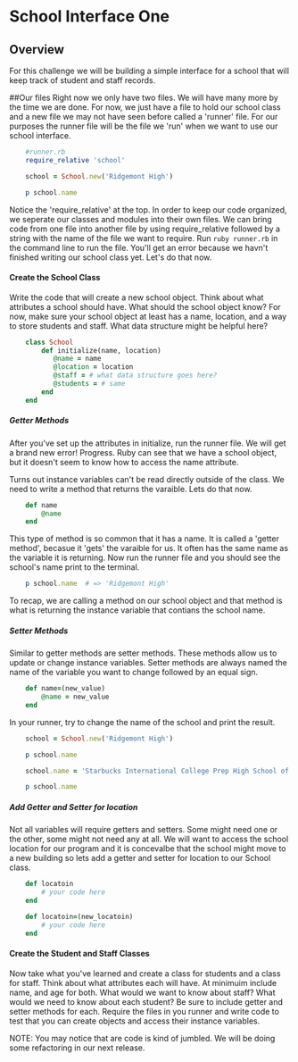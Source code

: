 # School Interface One

## Overview

For this challenge we will be building a simple interface for a school that will keep track of student and staff records. 

##Our files 
Right now we only have two files. We will have many more by the time we are done. For now, we just have a file to hold our school class and a new file we may not have seen before called a 'runner' file. For our purposes the runner file will be the file we 'run' when we want to use our school interface. 

```Ruby 
    #runner.rb
    require_relative 'school'

    school = School.new('Ridgemont High') 

    p school.name
```
Notice the 'require_relative' at the top. In order to keep our code organized, we seperate our classes and modules into their own files. We can bring code from one file into another file by using require_relative followed by a string with the name of the file we want to require. Run `ruby runner.rb` in the command line to run the file. You'll get an error because we havn't finished writing our school class yet. Let's do that now. 

#### Create the School Class

Write the code that will create a new school object.
Think about what attributes a school should have. What should the school object know? For now, make sure your school object at least has a name, location, and a way to store students and staff. What data structure might be helpful here? 

```Ruby
    class School
        def initialize(name, location)
           @name = name
           @location = location 
           @staff = # what data structure goes here?
           @students = # same
        end 
    end 
```
##### Getter Methods
After you've set up the attributes in initialize, run the runner file. We will get a brand new error! Progress. Ruby can see that we have a school object, but it doesn't seem to know how to access the name attribute.  

Turns out instance variables can't be read directly outside of the class. We need to write a method that returns the varaible. Lets do that now. 

```Ruby
    def name
        @name
    end
```
This type of method is so common that it has a name. It is called a 'getter method', becasue it 'gets' the varaible for us. It often has the same name as the variable it is returning. Now run the runner file and you should see the school's name print to the terminal. 

```Ruby
    p school.name  # => 'Ridgemont High'
```
To recap, we are calling a method on our school object and that method is what is returning the instance variable that contians the school name. 

##### Setter Methods
Similar to getter methods are setter methods. These methods allow us to update or change instance variables. Setter methods are always named the name of the variable you want to change followed by an equal sign. 

```Ruby 
    def name=(new_value)
        @name = new_value
    end 
```

In your runner, try to change the name of the school and print the result. 

```Ruby 
    school = School.new('Ridgemont High') 

    p school.name

    school.name = 'Starbucks International College Prep High School of Science and Technology Sponsored by Old Spice' 

    p school.name
```

##### Add Getter and Setter for location
Not all variables will require getters and setters. Some might need one or the other, some might not need any at all. We will want to access the school location for our program and it is concevalbe that the school might move to a new building so lets add a getter and setter for location to our School class. 
```Ruby
    def locatoin
        # your code here
    end 

    def locatoin=(new_locatoin)
        # your code here
    end
```
#### Create the Student and Staff Classes

Now take what you've learned and create a class for students and a class for staff. Think about what attributes each will have. At minimuim include name, and age for both. What would we want to know about staff? What would we need to know about each student? Be sure to include getter and setter methods for each. Require the files in you runner and write code to test that you can create objects and access their instance variables. 

NOTE: You may notice that are code is kind of jumbled. We will be doing some refactoring in our next release. 

